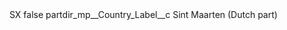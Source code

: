 <?xml version="1.0" encoding="UTF-8"?>
<CustomMetadata xmlns="http://soap.sforce.com/2006/04/metadata" xmlns:xsi="http://www.w3.org/2001/XMLSchema-instance" xmlns:xsd="http://www.w3.org/2001/XMLSchema">
    <label>SX</label>
    <protected>false</protected>
    <values>
        <field>partdir_mp__Country_Label__c</field>
        <value xsi:type="xsd:string">Sint Maarten (Dutch part)</value>
    </values>
</CustomMetadata>
